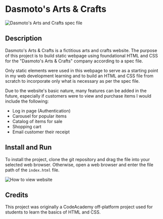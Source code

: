 # Dasmoto's Arts & Crafts

![Dasmoto's Arts and Crafts spec file](images/dasmotos-arts-spec.jpg)

## Description

Dasmoto's Arts & Crafts is a fictitious arts and crafts website. The purpose of this project is to build static webpage using foundational HTML and CSS for the "Dasmoto's Arts & Crafts" company according to a spec file. 

Only static elements were used in this webpage to serve as a starting point in my web development learning and to build an HTML and CSS file from scratch to incorporate only what is necessary as per the spec file. 

Due to the website's basic nature, many features can be added in the future, especially if customers were to view and purchase items I would include the following:
- Log in page (Authentication)
- Carousel for popular items
- Catalog of items for sale
- Shopping cart
- Email customer their receipt

## Install and Run

To install the project, clone the git repository and drag the file into your selected web browser. Otherwise, open a web browser and enter the file path of the `index.html` file.

![How to view website](images/how-to-run.png)

## Credits

This project was originally a CodeAcademy off-platform project used for students to learn the basics of HTML and CSS.